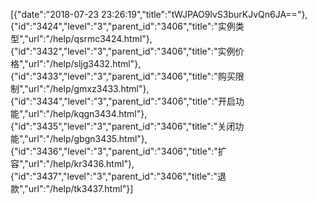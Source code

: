 [{"date":"2018-07-23 23:26:19","title":"tWJPAO9lvS3burKJvQn6JA=="},{"id":"3424","level":"3","parent_id":"3406","title":"实例类型","url":"/help/qsrmc3424.html"},{"id":"3432","level":"3","parent_id":"3406","title":"实例价格","url":"/help/sljg3432.html"},{"id":"3433","level":"3","parent_id":"3406","title":"购买限制","url":"/help/gmxz3433.html"},{"id":"3434","level":"3","parent_id":"3406","title":"开启功能","url":"/help/kqgn3434.html"},{"id":"3435","level":"3","parent_id":"3406","title":"关闭功能","url":"/help/gbgn3435.html"},{"id":"3436","level":"3","parent_id":"3406","title":"扩容","url":"/help/kr3436.html"},{"id":"3437","level":"3","parent_id":"3406","title":"退款","url":"/help/tk3437.html"}]